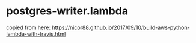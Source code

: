 # postgres-writer.lambda

copied from here: https://nicor88.github.io/2017/09/10/build-aws-python-lambda-with-travis.html